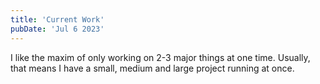```yaml
---
title: 'Current Work'
pubDate: 'Jul 6 2023'
---
```


I like the maxim of only working on 2-3 major things at one time. Usually, that means I have a small, medium and large project running at once.
